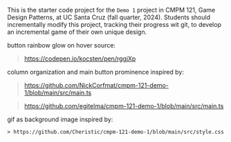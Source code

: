 This is the starter code project for the `Demo 1` project in CMPM 121, Game Design Patterns, at UC Santa Cruz (fall quarter, 2024). Students should incrementally modify this project, tracking their progress wit git, to develop an incremental game of their own unique design.

button rainbow glow on hover source:

> https://codepen.io/kocsten/pen/rggjXp

column organization and main button prominence inspired by: 

> https://github.com/NickCorfmat/cmpm-121-demo-1/blob/main/src/main.ts 

> https://github.com/egitelma/cmpm-121-demo-1/blob/main/src/main.ts


gif as background image inspired by:

    > https://github.com/Cheristic/cmpm-121-demo-1/blob/main/src/style.css
